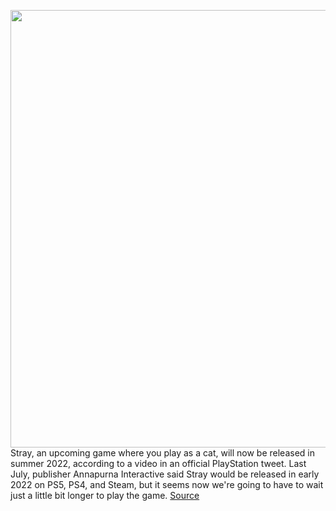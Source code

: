 <img src='https://cdn.vox-cdn.com/thumbor/x5Gd_e1BtRQc1suBfLQTSwYori8=/0x0:3840x2160/1200x800/filters:focal(1613x773:2227x1387)/cdn.vox-cdn.com/uploads/chorus_image/image/70811667/stray3_3840x.0.jpeg' width='700px' /><br/>
Stray, an upcoming game where you play as a cat, will now be released in summer 2022, according to a video in an official PlayStation tweet. Last July, publisher Annapurna Interactive said Stray would be released in early 2022 on PS5, PS4, and Steam, but it seems now we're going to have to wait just a little bit longer to play the game.
<a href='https://www.theverge.com/2022/4/29/23048918/stray-cyberpunk-cat-simulator-summer-2022-playstation-steam'> Source <a/>